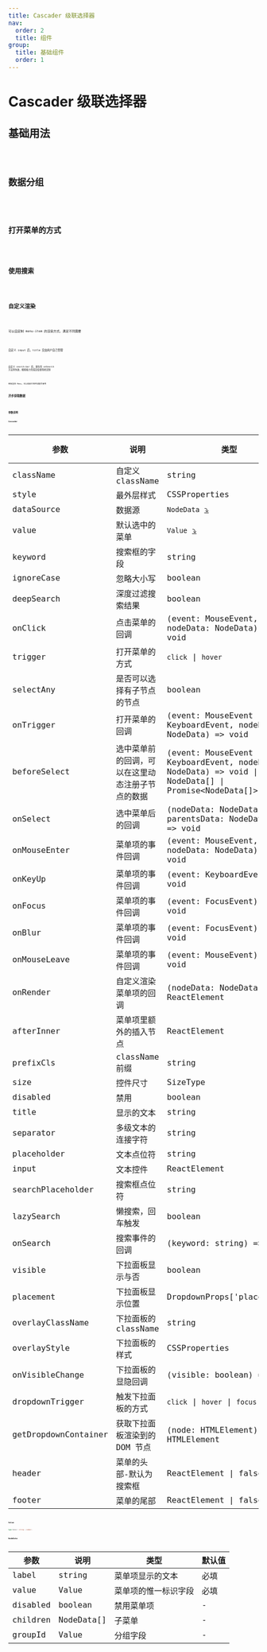 ```yaml
---
title: Cascader 级联选择器
nav:
  order: 2
  title: 组件
group:
  title: 基础组件
  order: 1
---
```


# Cascader 级联选择器

## 基础用法

<code src='./demo/basic.tsx' title='基础用法' />

## 数据分组

<code src='./demo/group.tsx' title='数据分组' />

## 打开菜单的方式

<code src='./demo/triggers.tsx' title='用 click 来打开菜单' />

## 使用搜索

<code src='./demo/search.tsx' title='使用搜索' />

## 自定义渲染

<code src='./demo/custom-render.tsx' title='自定义渲染' />

可以自定制 menu-item 的渲染方式，满足不同需要

<code src='./demo/custom-input.tsx' title='自定义 input' />

自定义 input 后，title 交由用户自己管理

<code src='./demo/custom-search-bar.tsx' title='自定义 search-bar' />

自定义 search-bar 后，原生的 onSearch 方法将失效，搜索能力完成交给使用者定制

<code src='./demo/menu.tsx' title='单独渲染 menu' />

单独渲染 Menu，可以和其它组件如配合使用

## 异步获取数据

<code src='./demo/async-child-data.tsx' title='异步获取数据' />

## 参数说明

### Cascader

| 参数                 | 说明                                             | 类型                                                                                                  | 默认值  |
| -------------------- | ------------------------------------------------ | ----------------------------------------------------------------------------------------------------- | ------- |
| className            | 自定义 className                                 | string                                                                                                | -       |
| style                | 最外层样式                                       | CSSProperties                                                                                         | -       |
| dataSource           | 数据源                                           | `NodeData` [⤵️](#NodeData)                                                                            | -       |
| value                | 默认选中的菜单                                   | `Value` [⤵️](#Value)                                                                                  | -       |
| keyword              | 搜索框的字段                                     | string                                                                                                | -       |
| ignoreCase           | 忽略大小写                                       | boolean                                                                                               | -       |
| deepSearch           | 深度过滤搜索结果                                 | boolean                                                                                               | -       |
| onClick              | 点击菜单的回调                                   | (event: MouseEvent, nodeData: NodeData) => void                                                       | -       |
| trigger              | 打开菜单的方式                                   | `click` \| `hover`                                                                                    | `hover` |
| selectAny            | 是否可以选择有子节点的节点                       | boolean                                                                                               | -       |
| onTrigger            | 打开菜单的回调                                   | (event: MouseEvent \| KeyboardEvent, nodeData: NodeData) => void                                      | -       |
| beforeSelect         | 选中菜单前的回调，可以在这里动态注册子节点的数据 | (event: MouseEvent \| KeyboardEvent, nodeData: NodeData) => void \| NodeData[] \| Promise<NodeData[]> | -       |
| onSelect             | 选中菜单后的回调                                 | (nodeData: NodeData, parentsData: NodeData[]) => void                                                 | -       |
| onMouseEnter         | 菜单项的事件回调                                 | (event: MouseEvent, nodeData: NodeData) => void                                                       | -       |
| onKeyUp              | 菜单项的事件回调                                 | (event: KeyboardEvent) => void                                                                        | -       |
| onFocus              | 菜单项的事件回调                                 | (event: FocusEvent) => void                                                                           | -       |
| onBlur               | 菜单项的事件回调                                 | (event: FocusEvent) => void                                                                           | -       |
| onMouseLeave         | 菜单项的事件回调                                 | (event: MouseEvent) => void                                                                           | -       |
| onRender             | 自定义渲染菜单项的回调                           | (nodeData: NodeData) => ReactElement                                                                  | -       |
| afterInner           | 菜单项里额外的插入节点                           | ReactElement                                                                                          | -       |
| prefixCls            | className 前缀                                   | string                                                                                                | -       |
| size                 | 控件尺寸                                         | SizeType                                                                                              | -       |
| disabled             | 禁用                                             | boolean                                                                                               | -       |
| title                | 显示的文本                                       | string                                                                                                | -       |
| separator            | 多级文本的连接字符                               | string                                                                                                | `/`     |
| placeholder          | 文本点位符                                       | string                                                                                                | -       |
| input                | 文本控件                                         | ReactElement                                                                                          | -       |
| searchPlaceholder    | 搜索框点位符                                     | string                                                                                                | -       |
| lazySearch           | 懒搜索，回车触发                                 | boolean                                                                                               | -       |
| onSearch             | 搜索事件的回调                                   | (keyword: string) => void                                                                             | -       |
| visible              | 下拉面板显示与否                                 | boolean                                                                                               | -       |
| placement            | 下拉面板显示位置                                 | DropdownProps['placement']                                                                            | -       |
| overlayClassName     | 下拉面板的 className                             | string                                                                                                | -       |
| overlayStyle         | 下拉面板的样式                                   | CSSProperties                                                                                         | -       |
| onVisibleChange      | 下拉面板的显隐回调                               | (visible: boolean) => void                                                                            | -       |
| dropdownTrigger      | 触发下拉面板的方式                               | `click` \| `hover` \| `focus`                                                                         | `click` |
| getDropdownContainer | 获取下拉面板渲染到的 DOM 节点                    | (node: HTMLElement) => HTMLElement                                                                    | -       |
| header               | 菜单的头部-默认为搜索框                          | ReactElement \| false                                                                                 | -       |
| footer               | 菜单的尾部                                       | ReactElement \| false                                                                                 | -       |

### Value

```ts
type Value = string | number;
```

### NodeData

| 参数     | 说明       | 类型                 | 默认值 |
| -------- | ---------- | -------------------- | ------ |
| label    | string     | 菜单项显示的文本     | 必填   |
| value    | Value      | 菜单项的惟一标识字段 | 必填   |
| disabled | boolean    | 禁用菜单项           | -      |
| children | NodeData[] | 子菜单               | -      |
| groupId  | Value      | 分组字段             | -      |
